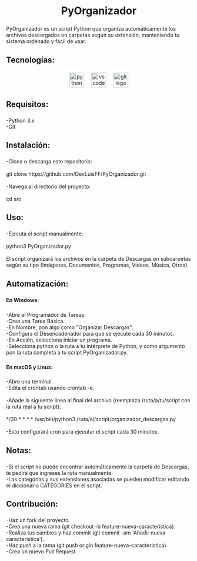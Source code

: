 <h1 align="center">PyOrganizador</h1>

###

<p align="left">PyOrganizador es un script Python que organiza automáticamente los archivos descargados en carpetas según su extensión, manteniendo tu sistema ordenado y fácil de usar.</p>

###

<h2 align="left">Tecnologías:</h2>

###

<div align="center">
  <img src="https://cdn.simpleicons.org/python/3776AB" height="40" alt="python logo"  />
  <img width="12" />
  <img src="https://cdn.simpleicons.org/visualstudiocode/007ACC" height="40" alt="vscode logo"  />
  <img width="12" />
  <img src="https://cdn.simpleicons.org/git/F05032" height="40" alt="git logo"  />
</div>

###

<h2 align="left">Requisitos:</h2>

###

<p align="left">-Python 3.x<br>-Git</p>

###

<h2 align="left">Instalación:</h2>

###

<p align="left">-Clona o descarga este repositorio:<br><br>git clone https://github.com/DevLuisFF/PyOrganizador.git<br><br>-Navega al directorio del proyecto:<br><br>cd src</p>

###

<h2 align="left">Uso:</h2>

###

<p align="left">-Ejecuta el script manualmente:<br><br>python3 PyOrganizador.py<br><br>El script organizará los archivos en la carpeta de Descargas en subcarpetas según su tipo (Imágenes, Documentos, Programas, Videos, Música, Otros).</p>

###

<h2 align="left">Automatización:</h2>

###

<h4 align="left">En Windows:</h4>

###

<p align="left">-Abre el Programador de Tareas.<br>-Crea una Tarea Básica.<br>-En Nombre, pon algo como "Organizar Descargas".<br>-Configura el Desencadenador para que se ejecute cada 30 minutos.<br>-En Acción, selecciona Iniciar un programa.<br>-Selecciona python o la ruta a tu intérprete de Python, y como argumento pon la ruta completa a tu script PyOrganizador.py.</p>

###

<h4 align="left">En macOS y Linux:</h4>

###

<p align="left">-Abre una terminal.<br>-Edita el crontab usando crontab -e.<br><br>-Añade la siguiente línea al final del archivo (reemplaza /ruta/a/tu/script con la ruta real a tu script):<br><br>*/30 * * * * /usr/bin/python3 /ruta/al/script/organizador_descargas.py<br><br>-Esto configurará cron para ejecutar el script cada 30 minutos.</p>

###

<h2 align="left">Notas:</h2>

###

<p align="left">-Si el script no puede encontrar automáticamente la carpeta de Descargas, te pedirá que ingreses la ruta manualmente.<br>-Las categorías y sus extensiones asociadas se pueden modificar editando el diccionario CATEGORIES en el script.</p>

###

<h2 align="left">Contribución:</h2>

###

<p align="left">-Haz un fork del proyecto.<br>-Crea una nueva rama (git checkout -b feature-nueva-caracteristica).<br>-Realiza tus cambios y haz commit (git commit -am 'Añadir nueva característica').<br>-Haz push a la rama (git push origin feature-nueva-caracteristica).<br>-Crea un nuevo Pull Request.</p>

###

